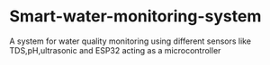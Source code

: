 # Smart-water-monitoring-system
A system for water quality monitoring using different sensors like TDS,pH,ultrasonic and ESP32 acting as a microcontroller
